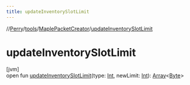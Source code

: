 ```yaml
---
title: updateInventorySlotLimit
---
```

//[Perry](../../../index.html)/[tools](../index.html)/[MaplePacketCreator](index.html)/[updateInventorySlotLimit](update-inventory-slot-limit.html)



# updateInventorySlotLimit



[jvm]\
open fun [updateInventorySlotLimit](update-inventory-slot-limit.html)(type: [Int](https://kotlinlang.org/api/latest/jvm/stdlib/kotlin/-int/index.html), newLimit: [Int](https://kotlinlang.org/api/latest/jvm/stdlib/kotlin/-int/index.html)): [Array](https://kotlinlang.org/api/latest/jvm/stdlib/kotlin/-array/index.html)&lt;[Byte](https://kotlinlang.org/api/latest/jvm/stdlib/kotlin/-byte/index.html)&gt;




